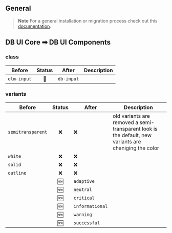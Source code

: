 ## General

> **Note**
> For a general installation or migration process check out this [documentation](https://www.npmjs.com/package/@db-ui/components).

## DB UI Core ➡ DB UI Components

### class

| Before      | Status | After      | Description |
| ----------- | :----: | ---------- | ----------- |
| `elm-input` |   🔁   | `db-input` |             |

### variants

| Before            | Status | After           | Description                                                                                           |
| ----------------- | :----: | --------------- | ----------------------------------------------------------------------------------------------------- |
| `semitransparent` |   ❌   | ❌              | old variants are removed a semi-transparent look is the default, new variants are chaniging the color |
| `white`           |   ❌   | ❌              |                                                                                                       |
| `solid`           |   ❌   | ❌              |                                                                                                       |
| `outline`         |   ❌   | ❌              |                                                                                                       |
|                   |   🆕   | `adaptive`      |                                                                                                       |
|                   |   🆕   | `neutral`       |                                                                                                       |
|                   |   🆕   | `critical`      |                                                                                                       |
|                   |   🆕   | `informational` |                                                                                                       |
|                   |   🆕   | `warning`       |                                                                                                       |
|                   |   🆕   | `successful`    |                                                                                                       |
